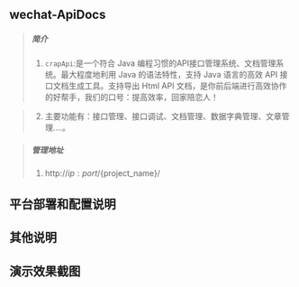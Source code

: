 wechat-ApiDocs
------------------------

>##### 简介
> 1. `crapApi`:是一个符合 Java 编程习惯的API接口管理系统、文档管理系统。最大程度地利用 Java 的语法特性，支持 Java 语言的高效 API 接口文档生成工具。支持导出 Html API 文档，是你前后端进行高效协作的好帮手，我们的口号：提高效率，回家陪恋人！

> 2. 主要功能有：接口管理、接口调试、文档管理、数据字典管理、文章管理....。


>##### 管理地址
> 1. http://${ip:port}/${project_name}/

平台部署和配置说明
------------------------



其他说明
------------------------


演示效果截图
------------------------



